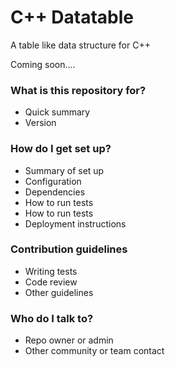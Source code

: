 # C++ Datatable #

A table like data structure for C++

Coming soon....
### What is this repository for? ###

* Quick summary
* Version

### How do I get set up? ###

* Summary of set up
* Configuration
* Dependencies
* How to run tests
* How to run tests
* Deployment instructions

### Contribution guidelines ###

* Writing tests
* Code review
* Other guidelines

### Who do I talk to? ###

* Repo owner or admin
* Other community or team contact
